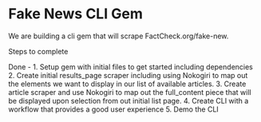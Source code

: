 # Fake News CLI Gem

We are building a cli gem that will scrape FactCheck.org/fake-new.

Steps to complete

Done - 1. Setup gem with initial files to get started including dependencies
2. Create initial results_page scraper including using Nokogiri to map out the elements we want to display in our list of available articles.
3. Create article scraper and use Nokogiri to map out the full_content piece that will be displayed upon selection from out initial list page.
4. Create CLI with a workflow that provides a good user experience
5. Demo the CLI


<!--
title = answer_links.css(".entry-title").text
date = answer_links.css(".entry-date").text.strip
text = answer_links.css(".text").text.gsub(/Click here to read more/,'').strip
answer_link = answer_links.css(".more-link").attribute("href").value
:id, :title, :author, :publish_date, :text, :more_link, :sources
 -->


